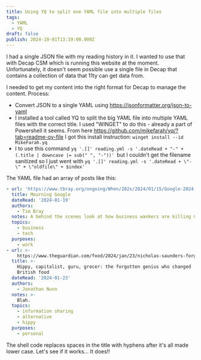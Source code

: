 ```yaml
---
title: Using YQ to split one YAML file into multiple files
tags:
  - YAML
  - YQ
draft: false
publish: 2024-10-01T13:19:00.000Z
---
```

I had a single JSON file with my reading history in it. I wanted to use that with Decap CSM which is running this website at the moment. Unfortunately, it doesn't seem possible use a single file in Decap that contains a collection of data that 11ty can get data from.

I needed to get my content into the right format for Decap to manage the content. Process:

* Convert JSON to a single YAML using <https://jsonformatter.org/json-to-yaml>
* I installed a tool called YQ to split the big YAML file into multiple YAML files with the correct title. I used "WINGET" to do this - already a part of Powershell it seems. From here <https://github.com/mikefarah/yq/?tab=readme-ov-file> I got this install instruction: `winget install --id MikeFarah.yq`
* I to use this command `yq '.[]' reading.yml -s '.dateRead + "-" + (.title | downcase |= sub(" ", "-"))' `but I couldn't get the filename sanitized so I just went with `yq '.[]' reading.yml -s '.dateRead + \"-\" + \"oldfile\" + $index'`

The YAML file had an array of posts like this:

```yaml
- url: 'https://www.tbray.org/ongoing/When/202x/2024/01/15/Google-2024'
  title: Mourning Google
  dateRead: '2024-01-19'
  authors:
    - Tim Bray
  notes: A behind the scenes look at how business wankers are killing Google.
  topics:
    - business
    - tech
  purposes:
    - work
- url: >-
    https://www.theguardian.com/food/2024/jan/23/nicholas-saunders-forgotten-genius-changed-british-food
  title: >-
    Hippy, capitalist, guru, grocer: the forgotten genius who changed
    British food
  dateRead: '2024-01-23'
  authors:
    - Jonathan Nunn
  notes: >-
    Blah.
  topics:
    - information sharing
    - alternative
    - hippy
  purposes:
    - personal
```

The shell code replaces spaces in the title with hyphens after it's all made lower case. Let's see if it works... It does!!
